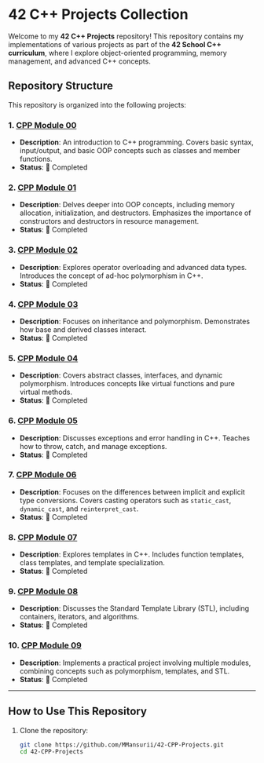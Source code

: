 # 42 C++ Projects Collection

Welcome to my **42 C++ Projects** repository! This repository contains my implementations of various projects as part of the **42 School C++ curriculum**, where I explore object-oriented programming, memory management, and advanced C++ concepts.

## Repository Structure

This repository is organized into the following projects:

### 1. **[CPP Module 00](./CPP_Module_00)**
   - **Description**: An introduction to C++ programming. Covers basic syntax, input/output, and basic OOP concepts such as classes and member functions.
   - **Status**: 🚀 Completed

### 2. **[CPP Module 01](./CPP_Module_01)**
   - **Description**: Delves deeper into OOP concepts, including memory allocation, initialization, and destructors. Emphasizes the importance of constructors and destructors in resource management.
   - **Status**: 🚀 Completed

### 3. **[CPP Module 02](./CPP_Module_02)**
   - **Description**: Explores operator overloading and advanced data types. Introduces the concept of ad-hoc polymorphism in C++.
   - **Status**: 🚀 Completed

### 4. **[CPP Module 03](./CPP_Module_03)**
   - **Description**: Focuses on inheritance and polymorphism. Demonstrates how base and derived classes interact.
   - **Status**: 🚀 Completed

### 5. **[CPP Module 04](./CPP_Module_04)**
   - **Description**: Covers abstract classes, interfaces, and dynamic polymorphism. Introduces concepts like virtual functions and pure virtual methods.
   - **Status**: 🚀 Completed

### 6. **[CPP Module 05](./CPP_Module_05)**
   - **Description**: Discusses exceptions and error handling in C++. Teaches how to throw, catch, and manage exceptions.
   - **Status**: 🚀 Completed

### 7. **[CPP Module 06](./CPP_Module_06)**
   - **Description**: Focuses on the differences between implicit and explicit type conversions. Covers casting operators such as `static_cast`, `dynamic_cast`, and `reinterpret_cast`.
   - **Status**: 🚀 Completed

### 8. **[CPP Module 07](./CPP_Module_07)**
   - **Description**: Explores templates in C++. Includes function templates, class templates, and template specialization.
   - **Status**: 🚀 Completed

### 9. **[CPP Module 08](./CPP_Module_08)**
   - **Description**: Discusses the Standard Template Library (STL), including containers, iterators, and algorithms.
   - **Status**: 🚀 Completed

### 10. **[CPP Module 09](./CPP_Module_09)**
   - **Description**: Implements a practical project involving multiple modules, combining concepts such as polymorphism, templates, and STL.
   - **Status**: 🚀 Completed

---

## How to Use This Repository

1. Clone the repository:
   ```bash
   git clone https://github.com/MMansurii/42-CPP-Projects.git
   cd 42-CPP-Projects
